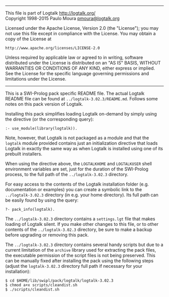 ________________________________________________________________________

This file is part of Logtalk <http://logtalk.org/>  
Copyright 1998-2015 Paulo Moura <pmoura@logtalk.org>

Licensed under the Apache License, Version 2.0 (the "License");
you may not use this file except in compliance with the License.
You may obtain a copy of the License at

    http://www.apache.org/licenses/LICENSE-2.0

Unless required by applicable law or agreed to in writing, software
distributed under the License is distributed on an "AS IS" BASIS,
WITHOUT WARRANTIES OR CONDITIONS OF ANY KIND, either express or implied.
See the License for the specific language governing permissions and
limitations under the License.
________________________________________________________________________


This is a SWI-Prolog pack specific README file. The actual Logtalk
README file can be found at `../logtalk-3.02.3/README.md`. Follows
some notes on this pack version of Logtalk.

Installing this pack simplifies loading Logtalk on-demand by simply
using the directive (or the corresponding query):

	:- use_module(library(logtalk)).

Note, however, that Logtalk is not packaged as a module and that the
`logtalk` module provided contains just an initialization directive
that loads Logtalk in exactly the same way as when Logtalk is installed
using one of its prebuilt installers.

When using the directive above, the `LOGTALKHOME` and `LOGTALKUSER`
shell environment variables are set, just for the duration of the
SWI-Prolog process, to the full path of the `../logtalk-3.02.3`
directory.

For easy access to the contents of the Logtalk installation folder
(e.g. documentation or examples) you can create a symbolic link to the
`../logtalk-3.02.3` directory (in e.g. your home directory). Its full
path can be easily found by using the query:

	?- pack_info(logtalk).

The `../logtalk-3.02.3` directory contains a `settings.lgt` file that
makes loading of Logtalk silent. If you make other changes to this file,
or to other contents of the `../logtalk-3.02.3` directory, be sure to
make a backup before upgrading or removing this pack.

The `../logtalk-3.02.3` directory contains several handy scripts but due
to a current limitation of the `archive` library used for extracting the
pack files, the executable permission of the script files is not being
preserved. This can be manually fixed after installing the pack using
the following steps (adjust the `logtalk-3.02.3` directory full path if
necessary for your installation):

	$ cd $HOME/lib/swipl/pack/logtalk/logtalk-3.02.3
	$ chmod a+x scripts/cleandist.sh
	$ ./scripts/cleandist.sh
